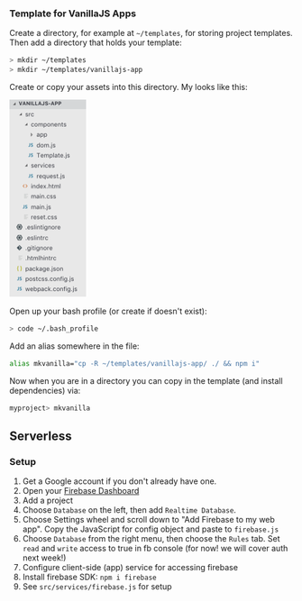 

### Template for VanillaJS Apps

Create a directory, for example at `~/templates`, for storing project templates.
Then add a directory that holds your template:

```sh
> mkdir ~/templates
> mkdir ~/templates/vanillajs-app
``` 

Create or copy your assets into this directory. My looks like this:

<img alt="template directory" src="./template-directory.png" height="350px">

Open up your bash profile (or create if doesn't exist):

```sh
> code ~/.bash_profile
```

Add an alias somewhere in the file:

```sh
alias mkvanilla="cp -R ~/templates/vanillajs-app/ ./ && npm i"
```

Now when you are in a directory you can copy in the template (and install dependencies) via:

```sh
myproject> mkvanilla
``` 

## Serverless

### Setup

1. Get a Google account if you don't already have one.
1. Open your [Firebase Dashboard](https://console.firebase.google.com/)
1. Add a project
1. Choose `Database` on the left, then add `Realtime Database`.
1. Choose Settings wheel and scroll down to "Add Firebase to my web app". Copy the JavaScript for
config object and paste to `firebase.js`
1. Choose `Database` from the right menu, then choose the `Rules` tab. Set `read` and `write` access to true in fb console (for now! we will cover auth next week!)
1. Configure client-side (app) service for accessing firebase
  1. Install firebase SDK: `npm i firebase`
  1. See `src/services/firebase.js` for setup
